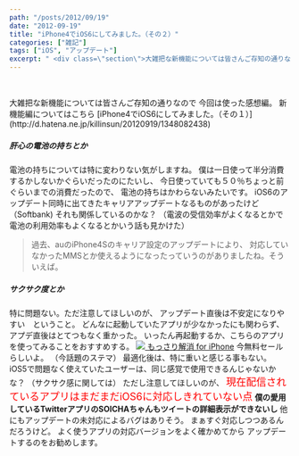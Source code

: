 ```yaml
---
path: "/posts/2012/09/19"
date: "2012-09-19"
title: "iPhone4でiOS6にしてみました。（その２）"
categories: ["雑記"]
tags: ["iOS", "アップデート"]
excerpt: " <div class=\"section\">大雑把な新機能については皆さんご存知の通りなので 今回は使った感想編。 新機能編についてはこちら iPhone4でiOS6にしてみました。（その１）電..."
---
```


 

<div class="section">大雑把な新機能については皆さんご存知の通りなので 今回は使った感想編。 新機能編についてはこちら [iPhone4でiOS6にしてみました。（その１）](http://d.hatena.ne.jp/killinsun/20120919/1348082438)

##### 肝心の電池の持ちとか

電池の持ちについては特に変わりない気がしますね。 僕は一日使って半分消費するかしないかぐらいだったのにたいし、 今日使っていても５０％ちょっと前ぐらいまでの消費だったので、 電池の持ちはかわらないみたいです。 iOS6のアップデート同時に出てきたキャリアアップデートなるものがあったけど（Softbank) それも関係しているのかな？ （電波の受信効率がよくなるとかで電池の利用効率もよくなるとかいう話も見かけた）

> 過去、auのiPhone4Sのキャリア設定のアップデートにより、 対応していなかったMMSとか使えるようになったっていうのがありましたね。そういえば。

##### サクサク度とか

特に問題ない。ただ注意してほしいのが、 アップデート直後は不安定になりやすい　ということ。 どんなに起動していたアプリが少なかったにも関わらず、 アプデ直後はとてつもなく重かった。 いったん再起動するか、こちらのアプリを使ってみることをおすすめする。 [![](http://a1.mzstatic.com/us/r1000/108/Purple/v4/5d/7f/30/5d7f30cc-a184-919f-80e3-8b27d32e3ee7/mza_3789107709909324908.175x175-75.jpg) もっさり解消 for iPhone](http://itunes.apple.com/jp/app/mossari-jie-xiao-for-iphone/id534968145?mt=8) 今無料セールらしいよ。 （今話題のステマ） 最適化後は、特に重いと感じる事もない。 iOS5で問題なく使えていたユーザーは、同じ感覚で使用できるんじゃないかな？ （サクサク感に関しては） ただし注意してほしいのが、 <span class="deco" style="color: #ff0000; font-size: large;">現在配信されているアプリはまだまだiOS6に対応しきれていない点</span> <span class="deco" style="font-weight: bold;">僕の愛用しているTwitterアプリのSOICHAちゃんもツイートの詳細表示ができないし</span> 他にもアップデートの未対応によるバグはありそう。 まぁすぐ対応しつつあるんだろうけど。 よく使うアプリの対応バージョンをよく確かめてから アップデートするのをお勧めします。</div>